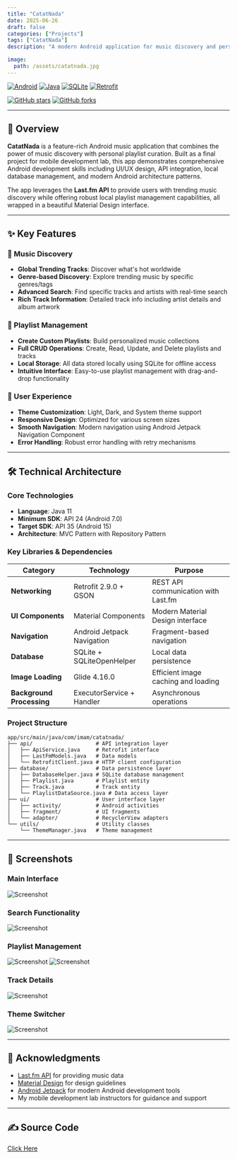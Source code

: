 ```yaml
---
title: "CatatNada"
date: 2025-06-26
draft: false
categories: ["Projects"]
tags: ["CatatNada"]
description: "A modern Android application for music discovery and personal playlist management"

image:
  path: /assets/catatnada.jpg
---
```


[![Android](https://img.shields.io/badge/Android-3DDC84?style=for-the-badge&logo=android&logoColor=white)](https://developer.android.com/)
[![Java](https://img.shields.io/badge/Java-ED8B00?style=for-the-badge&logo=openjdk&logoColor=white)](https://www.java.com/)
[![SQLite](https://img.shields.io/badge/SQLite-07405E?style=for-the-badge&logo=sqlite&logoColor=white)](https://www.sqlite.org/)
[![Retrofit](https://img.shields.io/badge/Retrofit-2.9.0-000000?style=for-the-badge&logo=retrofit&logoColor=white)](https://square.github.io/retrofit/)

[![GitHub stars](https://img.shields.io/github/stars/jih89/CatatNada?style=social)](https://github.com/jih89/CatatNada)
[![GitHub forks](https://img.shields.io/github/forks/jih89/CatatNada?style=social)](https://github.com/jih89/CatatNada)

---

## 📱 Overview

**CatatNada** is a feature-rich Android music application that combines the power of music discovery with personal playlist curation. Built as a final project for mobile development lab, this app demonstrates comprehensive Android development skills including UI/UX design, API integration, local database management, and modern Android architecture patterns.

The app leverages the **Last.fm API** to provide users with trending music discovery while offering robust local playlist management capabilities, all wrapped in a beautiful Material Design interface.

---

## ✨ Key Features

### 🎯 Music Discovery
- **Global Trending Tracks**: Discover what's hot worldwide
- **Genre-based Discovery**: Explore trending music by specific genres/tags
- **Advanced Search**: Find specific tracks and artists with real-time search
- **Rich Track Information**: Detailed track info including artist details and album artwork

### 📝 Playlist Management
- **Create Custom Playlists**: Build personalized music collections
- **Full CRUD Operations**: Create, Read, Update, and Delete playlists and tracks
- **Local Storage**: All data stored locally using SQLite for offline access
- **Intuitive Interface**: Easy-to-use playlist management with drag-and-drop functionality

### 🎨 User Experience
- **Theme Customization**: Light, Dark, and System theme support
- **Responsive Design**: Optimized for various screen sizes
- **Smooth Navigation**: Modern navigation using Android Jetpack Navigation Component
- **Error Handling**: Robust error handling with retry mechanisms

---

## 🛠️ Technical Architecture

### Core Technologies
- **Language**: Java 11
- **Minimum SDK**: API 24 (Android 7.0)
- **Target SDK**: API 35 (Android 15)
- **Architecture**: MVC Pattern with Repository Pattern

### Key Libraries & Dependencies

| Category | Technology | Purpose |
|----------|------------|---------|
| **Networking** | Retrofit 2.9.0 + GSON | REST API communication with Last.fm |
| **UI Components** | Material Components | Modern Material Design interface |
| **Navigation** | Android Jetpack Navigation | Fragment-based navigation |
| **Database** | SQLite + SQLiteOpenHelper | Local data persistence |
| **Image Loading** | Glide 4.16.0 | Efficient image caching and loading |
| **Background Processing** | ExecutorService + Handler | Asynchronous operations |

### Project Structure
```
app/src/main/java/com/imam/catatnada/
├── api/                    # API integration layer
│   ├── ApiService.java     # Retrofit interface
│   ├── LastFmModels.java   # Data models
│   └── RetrofitClient.java # HTTP client configuration
├── database/               # Data persistence layer
│   ├── DatabaseHelper.java # SQLite database management
│   ├── Playlist.java       # Playlist entity
│   ├── Track.java          # Track entity
│   └── PlaylistDataSource.java # Data access layer
├── ui/                     # User interface layer
│   ├── activity/           # Android activities
│   ├── fragment/           # UI fragments
│   └── adapter/            # RecyclerView adapters
└── utils/                  # Utility classes
    └── ThemeManager.java   # Theme management
```

---

## 📸 Screenshots

### Main Interface
<img src="/assets/catatnada/main_screen.png" alt="Screenshot" style="max-width:450px; height:auto;">

### Search Functionality
<img src="/assets/catatnada/search_screen.png" alt="Screenshot" style="max-width:450px; height:auto;">

### Playlist Management
<img src="/assets/catatnada/playlist_screen.png" alt="Screenshot" style="max-width: 450px; height: auto;">
<img src="/assets/catatnada/playlist_detail.png" alt="Screenshot" style="max-width: 450px; height: auto;">

### Track Details
<img src="/assets/catatnada/track_detail.png" alt="Screenshot" style="max-width:450px; height:auto;">

### Theme Switcher
<img src="/assets/catatnada/settings_screen.png" alt="Screenshot" style="max-width:450px; height:auto;">

---

## 🙏 Acknowledgments

- [Last.fm API](https://www.last.fm/api) for providing music data
- [Material Design](https://material.io/) for design guidelines
- [Android Jetpack](https://developer.android.com/jetpack) for modern Android development tools
- My mobile development lab instructors for guidance and support

---

## ✍️ Source Code

<a href="https://github.com/jih89/CatatNada" target="_blank" class="btn btn-primary" mb-2>
  <i class="fas fa-fw fa-code"></i>
  Click Here
</a>